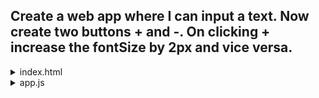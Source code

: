 ## Create a web app where I can input a text. Now create two buttons + and -. On clicking + increase the fontSize by 2px and vice versa.

<details> 
<summary> index.html </summary>
  
```
<label for="font-size"> Enter text </label>
<input type="text" id="font-size" placeholder="enter text here now"> </input>

<div id="btn-container">
<button id="btn-add"> + </button>
<button id="btn-minus"> - </button>
</div>
    
<script src="app.js"></script>
```
</details> 

<details>
<summary> app.js </summary> 

```
btnAdd = document.querySelector("#btn-add");
btnMinus = document.querySelector("#btn-minus"); 
inputFontSize = document.querySelector("#font-size");

function add() {
let newStyle = parseInt(window.getComputedStyle(inputFontSize).getPropertyValue("font-size").slice(0,-2)) + 2; 
inputFontSize.style.fontSize = newStyle+"px";  
}

function subtract() { 
let newStyle = parseInt(window.getComputedStyle(inputFontSize).getPropertyValue("font-size").slice(0,-2)) - 2; 
inputFontSize.style.fontSize = newStyle+"px"; 
}

btnAdd.addEventListener("click",add);
btnMinus.addEventListener("click",subtract); 
```
